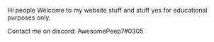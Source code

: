 Hi people
Welcome to my website
stuff and stuff
yes
for educational purposes only.

Contact me on discord: AwesomePeep7#0305
